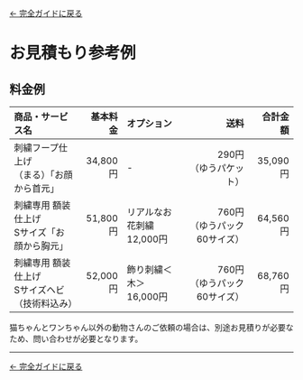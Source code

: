 [← 完全ガイドに戻る](../takis_complete_guide.md)

# お見積もり参考例

## 料金例

| 商品・サービス名 | 基本料金 | オプション | 送料 | 合計金額 |
|:---|---:|:---|---:|---:|
| 刺繍フープ仕上げ<br>（まる）「お顔から首元」 | 34,800円 | - | 290円<br>（ゆうパケット） | 35,090円 |
| 刺繍専用 額装仕上げ <br>Sサイズ「お顔から胸元」 | 51,800円 | リアルなお花刺繍<br>12,000円 | 760円<br>（ゆうパック60サイズ） | 64,560円 |
| 刺繍専用 額装仕上げ<br>Sサイズヘビ<br>（技術料込み） | 52,000円 | 飾り刺繍＜木＞<br>16,000円 | 760円<br>（ゆうパック60サイズ） | 68,760円 | 

猫ちゃんとワンちゃん以外の動物さんのご依頼の場合は、別途お見積りが必要なため、問い合わせが必要となります。

---

[← 完全ガイドに戻る](../takis_complete_guide.md) 